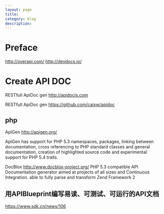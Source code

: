 ```yaml
---
layout: page
title:
category: blog
description:
---
```

# Preface

http://overapi.com/
http://devdocs.io/

# Create API DOC
RESTfull ApiDoc gen
http://apidocjs.com

RESTfull ApiDoc gen
https://github.com/caixw/apidoc

## php
ApiGen
http://apigen.org/

ApiGen has support for PHP 5.3 namespaces, packages, linking between documentation, cross referencing to PHP standard classes and general documentation, creation of highlighted source code and experimental support for PHP 5.4 traits.

DocBlox
http://www.docblox-project.org/
PHP 5.3 compatible API Documentation generator aimed at projects of all sizes and Continuous Integration.
able to fully parse and transform Zend Framework 2

## 用APIBlueprint编写易读、可测试、可运行的API文档
https://www.sdk.cn/news/106
